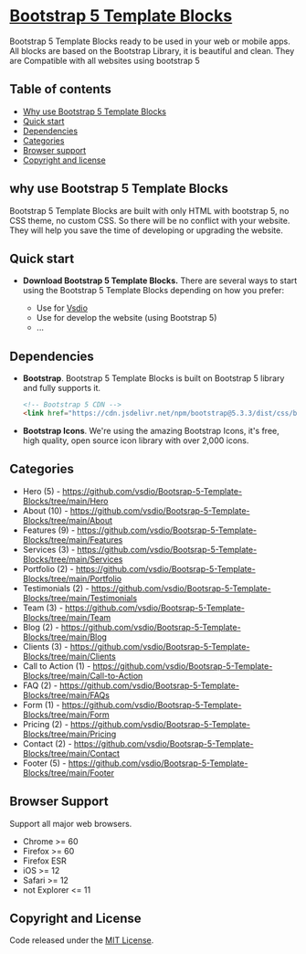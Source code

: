 # [Bootstrap 5 Template Blocks](https://vsdio.com/block.html)

Bootstrap 5 Template Blocks ready to be used in your web or mobile apps. All blocks are based on the Bootstrap Library, it is beautiful and clean. They are Compatible with all websites using bootstrap 5

## Table of contents

- [Why use Bootstrap 5 Template Blocks](#why-use-bootstrap-5-template-blocks)
- [Quick start](#quick-start)
- [Dependencies](#dependencies)
- [Categories](#categories)
- [Browser support](#browser-support)
- [Copyright and license](#copyright-and-license)

## why use Bootstrap 5 Template Blocks
Bootstrap 5 Template Blocks are built with only HTML with bootstrap 5, no CSS theme, no custom CSS. So there will be no conflict with your website. They will help you save the time of developing or upgrading the website.

## Quick start

- **Download Bootstrap 5 Template Blocks.** There are several ways to start using the Bootstrap 5 Template Blocks depending on how you prefer:

    - Use for [Vsdio](https://vsdio.com)
    - Use for develop the website (using Bootstrap 5)
    - ...


## Dependencies

- **Bootstrap**. Bootstrap 5 Template Blocks is built on Bootstrap 5 library and fully supports it.
    ```html
    <!-- Bootstrap 5 CDN -->
    <link href="https://cdn.jsdelivr.net/npm/bootstrap@5.3.3/dist/css/bootstrap.min.css" rel="stylesheet" integrity="sha384-QWTKZyjpPEjISv5WaRU9OFeRpok6YctnYmDr5pNlyT2bRjXh0JMhjY6hW+ALEwIH" crossorigin="anonymous">
    ```

- **Bootstrap Icons**. We're using the amazing Bootstrap Icons, it's free, high quality, open source icon library with over 2,000 icons.


## Categories

- Hero (5) - https://github.com/vsdio/Bootsrap-5-Template-Blocks/tree/main/Hero
- About (10) - https://github.com/vsdio/Bootsrap-5-Template-Blocks/tree/main/About
- Features (9) - https://github.com/vsdio/Bootsrap-5-Template-Blocks/tree/main/Features
- Services (3) - https://github.com/vsdio/Bootsrap-5-Template-Blocks/tree/main/Services
- Portfolio (2) - https://github.com/vsdio/Bootsrap-5-Template-Blocks/tree/main/Portfolio
- Testimonials (2) - https://github.com/vsdio/Bootsrap-5-Template-Blocks/tree/main/Testimonials
- Team (3) - https://github.com/vsdio/Bootsrap-5-Template-Blocks/tree/main/Team
- Blog (2) - https://github.com/vsdio/Bootsrap-5-Template-Blocks/tree/main/Blog
- Clients (3) - https://github.com/vsdio/Bootsrap-5-Template-Blocks/tree/main/Clients
- Call to Action (1) - https://github.com/vsdio/Bootsrap-5-Template-Blocks/tree/main/Call-to-Action
- FAQ (2) - https://github.com/vsdio/Bootsrap-5-Template-Blocks/tree/main/FAQs
- Form (1) - https://github.com/vsdio/Bootsrap-5-Template-Blocks/tree/main/Form
- Pricing (2) - https://github.com/vsdio/Bootsrap-5-Template-Blocks/tree/main/Pricing
- Contact (2) - https://github.com/vsdio/Bootsrap-5-Template-Blocks/tree/main/Contact
- Footer (5) - https://github.com/vsdio/Bootsrap-5-Template-Blocks/tree/main/Footer


## Browser Support

Support all major web browsers. 

- Chrome >= 60
- Firefox >= 60
- Firefox ESR
- iOS >= 12
- Safari >= 12
- not Explorer <= 11

## Copyright and License
Code released under the [MIT License](https://github.com/vsdio/Bootsrap-5-Template-Blocks/blob/main/LICENSE). 
